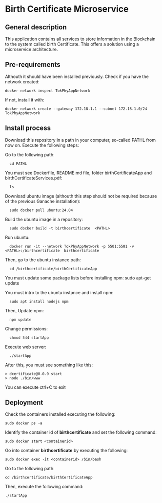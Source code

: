 # Birth Certificate Microservice
## General description
  This application contains all services to store information in the Blockchain to the system called birth Certificate. This offers a solution using a microservice architecture.

## Pre-requirements
  Althouth it should have been installed previously. Check if you have the network created:    

    docker network inspect TokPhyAppNetwork

  If not, install it with:

    docker network create --gateway 172.18.1.1 --subnet 172.18.1.0/24 TokPhyAppNetwork

 
## Install process
  Download this repository in a path in your computer, so-called PATHL from now on.  Execute the following steps: 

  Go to the following path:
      
      cd PATHL  
  
  You must see Dockerfile, README.md file, folder birthCertificateApp and birthCertificateServices.pdf:
      
      ls 
  
  Download ubuntu image (althouth this step should not be required because of the previous Ganache installation):
      
      sudo docker pull ubuntu:24.04
    
  Build the ubuntu image in a repository:
      
      sudo docker build -t birthcertificate  <PATHL>

  Run ubuntu: 
      
      docker run -it --network TokPhyAppNetwork -p 5501:5501 -v <PATHL>:/birthcertificate  birthcertificate

  Then, go to the ubuntu instance path:
      
      cd /birthcertificate/birthCertificateApp

  You must update some package lists before installing npm:
      sudo apt-get update
  
  You must intro to the ubuntu instance and install npm:
      
      sudo apt install nodejs npm
  
  Then, Update npm:
      
      npm update

  Change permissions:
      
      chmod 544 startApp

  Execute web server:
      
      ./startApp

  After this, you must see something like this:
    
    > dcertificate@0.0.0 start
    > node ./bin/www

  You can execute ctrl+C to exit

## Deployment
  Check the containers installed executing the following:
    
    sudo docker ps -a

  Identify the container id of **birthcertificate** and set the following command:
    
    sudo docker start <containerid>

  Go into container **birthcertificate** by executing the following:
    
    sudo docker exec -it <containerid> /bin/bash

  Go to the following path:
    
    cd /birthcertificate/birthCertificateApp

  Then, execute the following command:
    
    ./startApp
